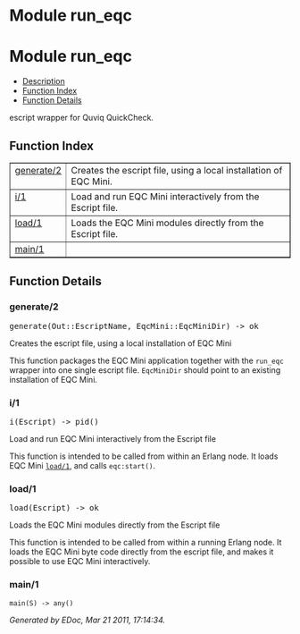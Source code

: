 Module run_eqc
==============


<h1>Module run_eqc</h1>

* [Description](#description)
* [Function Index](#index)
* [Function Details](#functions)


escript wrapper for Quviq QuickCheck.



<h2><a name="index">Function Index</a></h2>



<table width="100%" border="1" cellspacing="0" cellpadding="2" summary="function index"><tr><td valign="top"><a href="#generate-2">generate/2</a></td><td>Creates the escript file, using a local installation of EQC Mini.</td></tr><tr><td valign="top"><a href="#i-1">i/1</a></td><td>Load and run EQC Mini interactively from the Escript file.</td></tr><tr><td valign="top"><a href="#load-1">load/1</a></td><td>Loads the EQC Mini modules directly from the Escript file.</td></tr><tr><td valign="top"><a href="#main-1">main/1</a></td><td></td></tr></table>


<a name="functions"></a>


<h2>Function Details</h2>


<a name="generate-2"></a>


<h3>generate/2</h3>





<tt>generate(Out::EscriptName, EqcMini::EqcMiniDir) -> ok</tt>





Creates the escript file, using a local installation of EQC Mini

This function packages the EQC Mini application together with the `run_eqc`
wrapper into one single escript file. `EqcMiniDir` should point to an
existing installation of EQC Mini.
<a name="i-1"></a>


<h3>i/1</h3>





<tt>i(Escript) -> pid()</tt>





Load and run EQC Mini interactively from the Escript file

This function is intended to be called from within an Erlang node.
It loads EQC Mini [`load/1`](#load-1), and calls `eqc:start()`.
<a name="load-1"></a>


<h3>load/1</h3>





<tt>load(Escript) -> ok</tt>





Loads the EQC Mini modules directly from the Escript file

This function is intended to be called from within a running Erlang node.
It loads the EQC Mini byte code directly from the escript file, and makes
it possible to use EQC Mini interactively.
<a name="main-1"></a>


<h3>main/1</h3>





`main(S) -> any()`



_Generated by EDoc, Mar 21 2011, 17:14:34._